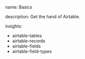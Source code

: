 name: Basics

description: Get the hand of Airtable.

insights:
  - airtable-tables
  - airtable-records
  - airtable-fields
  - airtable-field-types